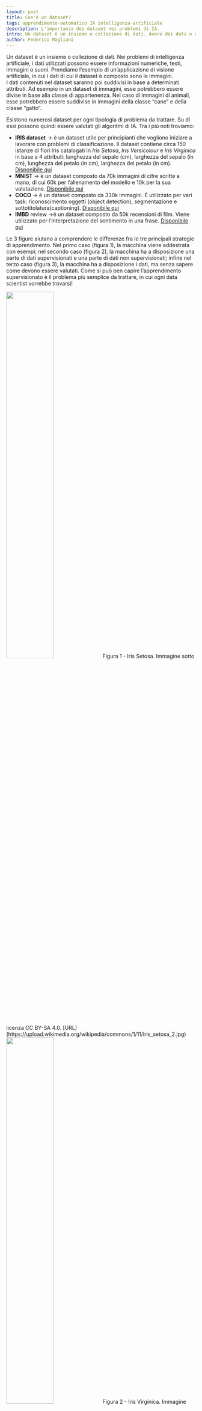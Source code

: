 ```yaml
---
layout: post
title: Cos'è un dataset?
tags: apprendimento-automatico IA intelligenza-artificiale
description: L'importanza dei dataset nei problemi di IA.
intro: Un dataset è un insieme o collezione di dati. Avere dei dati o un dataset è molto importante per risolvere i problemi di IA.
author: Federico Magliani
---
```


Un dataset è un insieme o collezione di dati. Nei problemi di intelligenza artificiale, i dati utilizzati possono essere informazioni numeriche, testi, immagini o suoni.
Prendiamo l’esempio di un’applicazione di visione artificiale, in cui i dati di cui il dataset è composto sono le immagini.
<br>
I dati contenuti nel dataset saranno poi suddivisi in base a determinati attributi. Ad esempio in un dataset di immagini, esse potrebbero essere divise in base alla classe di appartenenza. Nel caso di immagini di animali, esse potrebbero essere suddivise in immagini della classe “cane” e della classe “gatto”.


Esistono numerosi dataset per ogni tipologia di problema da trattare. Su di essi possono quindi essere valutati gli algoritmi di IA.
Tra i più noti troviamo:
- **IRIS dataset** → è un dataset utile per principianti che vogliono iniziare a lavorare con problemi di classificazione. Il dataset contiene circa 150 istanze di fiori Iris catalogati in _Iris Setosa_, _Iris Versicolour_ e _Iris Virginica_ in base a 4 attributi: lunghezza del sepalo (cm), larghezza del sepalo (in cm), lunghezza del petalo (in cm), larghezza del petalo (in cm). [Disponibile qui](https://archive.ics.uci.edu/ml/datasets/Iris)
- **MNIST** → è un dataset composto da 70k immagini di cifre scritte a mano, di cui 60k per l’allenamento del modello e 10k per la sua valutazione. [Disponibile qui](http://yann.lecun.com/exdb/mnist/)
- **COCO** → è un dataset composto da 330k immagini. É utilizzato per vari task: riconoscimento oggetti (object detection), segmentazione e sottotitolatura(captioning). [Disponibile qui](https://cocodataset.org/#home)
- **IMBD** review →è un dataset composto da 50k recensioni di film. Viene utilizzato per l’interpretazione del sentimento in una frase. [Disponibile qui](https://www.kaggle.com/lakshmi25npathi/imdb-dataset-of-50k-movie-reviews)


Le 3 figure aiutano a comprendere le differenze fra le tre principali strategie di apprendimento. Nel primo caso (figura 1), la macchina viene addestrata con esempi; nel secondo caso (figura 2), la macchina ha a disposizione una parte di dati supervisionati e una parte di dati non supervisionati; infine nel terzo caso (figura 3), la macchina ha a disposizione i dati, ma senza sapere come devono essere valutati.
Come si può ben capire l’apprendimento supervisionato è il problema più semplice da trattare, in cui ogni data scientist vorrebbe trovarsi! 
 
<img src='http://fmaglia.github.io/assets/images/iris_setosa.jpg' style="width:50%">
Figura 1 - Iris Setosa. Immagine sotto licenza CC BY-SA 4.0. [URL](https://upload.wikimedia.org/wikipedia/commons/1/11/Iris_setosa_2.jpg)

<br>
<img src='http://fmaglia.github.io/assets/images/iris_virginica.jpg' style="width:50%">
Figura 2 - Iris Virginica. Immagine sotto licenza CC BY-SA 4.0. [URL](https://commons.wikimedia.org/wiki/File:Iris_virginica_2.jpg)
<br> 

<img src='http://fmaglia.github.io/assets/images/iris_versicolor.jpg' style="width:50%">
Figura 3 - Iris Versicolor. Immagine sotto licenza CC BY-SA 3.0. [URL](https://commons.wikimedia.org/wiki/File:Iris_versicolor_4.jpg)  

 <br>
<div>
Di dataset ne esistono davvero tantissimi. Vi invito a visitare la pagina dedicata di <a href='https://en.wikipedia.org/wiki/List_of_datasets_for_machine-learning_research'>Wikipedia</a> che espone una lista molto più completa di quella riportata da me in questo articolo.
 </div>

[Homepage](../../../index)
 
<div style='border:1px solid white'>
  <table><tr><td style='width:30%'><img src='http://magliani.altervista.org/images/office_round.png' style='width:35%'> 
    <br><b>Federico Magliani</b>
  <td>Sono appassionato di Intelligenza Artificiale e nel 2020 ho ricevuto il Ph.D. in Visione Artificiale presso l'Università degli Studi di Parma.
  <br>Se vuoi ricevere maggiori informazioni sull'articolo o sui progetti che sto svolgendo visita il mio <a href='http://magliani.altervista.org' target='_blank'>sito web</a>.
<!-- </table>
</div>-->
